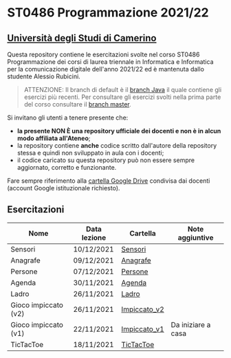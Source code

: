 # ST0486 Programmazione 2021/22

## [Università degli Studi di Camerino](https://www.unicam.it)

Questa repository contiene le esercitazioni svolte nel corso ST0486 Programmazione dei corsi di laurea triennale in Informatica e Informatica
per la comunicazione digitale dell'anno 2021/22 ed è mantenuta dallo studente Alessio Rubicini.

> ATTENZIONE: Il branch di default è il [branch Java](https://github.com/alessiorubicini/ST0486-PROGRAMMAZIONE-UNICAM2122/tree/java) il quale contiene gli esercizi più recenti. Per consultare gli esercizi svolti nella prima parte del corso consultare il [branch master](https://github.com/alessiorubicini/ST0486-PROGRAMMAZIONE-UNICAM2122/tree/master).

Si invitano gli utenti a tenere presente che:
- **la presente NON È una repository ufficiale dei docenti e non è in alcun modo affiliata all'Ateneo**;
- la repository contiene **anche** codice scritto dall'autore della repository stessa e quindi non sviluppato in aula con i docenti;
- il codice caricato su questa repository può non essere sempre aggiornato, corretto e funzionante.

Fare sempre riferimento alla [cartella Google Drive](https://drive.google.com/drive/u/1/folders/1e-Q81TlmG_w784olLX7hXzYXw727Wb_k) condivisa dai docenti (account Google istituzionale richiesto).

## Esercitazioni
| Nome                              	    | Data lezione	    | Cartella                                   						| Note aggiuntive		  	|
| ----------------------------------------- | ----------------- | ----------------------------------------------------------------- | ------------------------- |
| Sensori					    			| 10/12/2021        | [Sensori](Sensori/src/it/unicam/cs/prog/sensori)			 		| 						   	|
| Anagrafe					    			| 09/12/2021        | [Anagrafe](Anagrafe/src/it/unicam/cs/prog/anagrafe)			 	| 						   	|
| Persone					    			| 07/12/2021        | [Persone](Persone/src/it/unicam/cs/prog/persone)			 		| 						   	|
| Agenda					    			| 30/11/2021        | [Agenda](Agenda/src/it/unicam/cs/prog/agenda)			 			| 						   	|
| Ladro					    				| 26/11/2021        | [Ladro](Ladro/src/it/unicam/cs/prog/ladro)			 			| 						   	|
| Gioco impiccato (v2)				    	| 26/11/2021        | [Impiccato_v2](Impiccato_v2/src/it/unicam/cs/prog/impiccatov2)  	| 							|
| Gioco impiccato (v1)				    	| 22/11/2021        | [Impiccato_v1](Impiccato_v1/src/it/unicam/cs/prog/impiccato)  	| Da iniziare a casa	 	|
| TicTacToe				    				| 18/11/2021        | [TicTacToe](TicTacToe/src/it/unicam/cs/prog/ttt)			 		| 						   	|